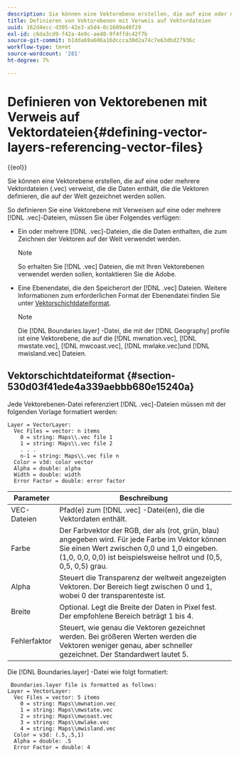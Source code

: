 ```yaml
---
description: Sie können eine Vektorebene erstellen, die auf eine oder mehrere Vektordateien (.vec) verweist, die die Daten enthält, die die Vektoren definieren, die auf der Welt gezeichnet werden sollen.
title: Definieren von Vektorebenen mit Verweis auf Vektordateien
uuid: 162d4ecc-d305-42e3-a5d4-0c1609a40f29
exl-id: c6da3cd9-f42a-4e9c-ae48-9f4ffdc42f7b
source-git-commit: b1dda69a606a16dccca30d2a74c7e63dbd27936c
workflow-type: tm+mt
source-wordcount: '281'
ht-degree: 7%

---
```


# Definieren von Vektorebenen mit Verweis auf Vektordateien{#defining-vector-layers-referencing-vector-files}

{{eol}}

Sie können eine Vektorebene erstellen, die auf eine oder mehrere Vektordateien (.vec) verweist, die die Daten enthält, die die Vektoren definieren, die auf der Welt gezeichnet werden sollen.

So definieren Sie eine Vektorebene mit Verweisen auf eine oder mehrere [!DNL .vec]-Dateien, müssen Sie über Folgendes verfügen:

* Ein oder mehrere [!DNL .vec]-Dateien, die die Daten enthalten, die zum Zeichnen der Vektoren auf der Welt verwendet werden.

   >[!NOTE]
   >
   >So erhalten Sie [!DNL .vec] Dateien, die mit Ihren Vektorebenen verwendet werden sollen, kontaktieren Sie die Adobe.

* Eine Ebenendatei, die den Speicherort der [!DNL .vec] Dateien. Weitere Informationen zum erforderlichen Format der Ebenendatei finden Sie unter [Vektorschichtdateiformat](../../../../home/c-geo-oview/c-wk-img-lyrs/c-wk-vctr-lyrs/c-def-vctr-files.md#section-530d03f41ede4a339aebbb680e15240a).

   >[!NOTE]
   >
   >Die [!DNL Boundaries.layer] -Datei, die mit der [!DNL Geography] profile ist eine Vektorebene, die auf die [!DNL mwnation.vec], [!DNL mwstate.vec], [!DNL mwcoast.vec], [!DNL mwlake.vec]und [!DNL mwisland.vec] Dateien.

## Vektorschichtdateiformat {#section-530d03f41ede4a339aebbb680e15240a}

Jede Vektorebenen-Datei referenziert [!DNL .vec]-Dateien müssen mit der folgenden Vorlage formatiert werden:

```
Layer = VectorLayer:
  Vec Files = vector: n items
    0 = string: Maps\\.vec file 1
    1 = string: Maps\\.vec file 2
    . . .
    n-1 = string: Maps\\.vec file n
  Color = v3d: color vector
  Alpha = double: alpha
  Width = double: width
  Error Factor = double: error factor
```

| Parameter | Beschreibung |
|---|---|
| VEC-Dateien | Pfad(e) zum [!DNL .vec] -Datei(en), die die Vektordaten enthält. |
| Farbe | Der Farbvektor der RGB, der als (rot, grün, blau) angegeben wird. Für jede Farbe im Vektor können Sie einen Wert zwischen 0,0 und 1,0 eingeben. (1,0, 0,0, 0,0) ist beispielsweise hellrot und (0,5, 0,5, 0,5) grau. |
| Alpha | Steuert die Transparenz der weltweit angezeigten Vektoren. Der Bereich liegt zwischen 0 und 1, wobei 0 der transparenteste ist. |
| Breite | Optional. Legt die Breite der Daten in Pixel fest. Der empfohlene Bereich beträgt 1 bis 4. |
| Fehlerfaktor | Steuert, wie genau die Vektoren gezeichnet werden. Bei größeren Werten werden die Vektoren weniger genau, aber schneller gezeichnet. Der Standardwert lautet 5. |

Die [!DNL Boundaries.layer] -Datei wie folgt formatiert:

```
 Boundaries.layer file is formatted as follows:
Layer = VectorLayer:
  Vec Files = vector: 5 items
    0 = string: Maps\\mwnation.vec
    1 = string: Maps\\mwstate.vec
    2 = string: Maps\\mwcoast.vec
    3 = string: Maps\\mwlake.vec
    4 = string: Maps\\mwisland.vec
  Color = v3d: (.5,.5,1)
  Alpha = double: .5
  Error Factor = double: 4
```
